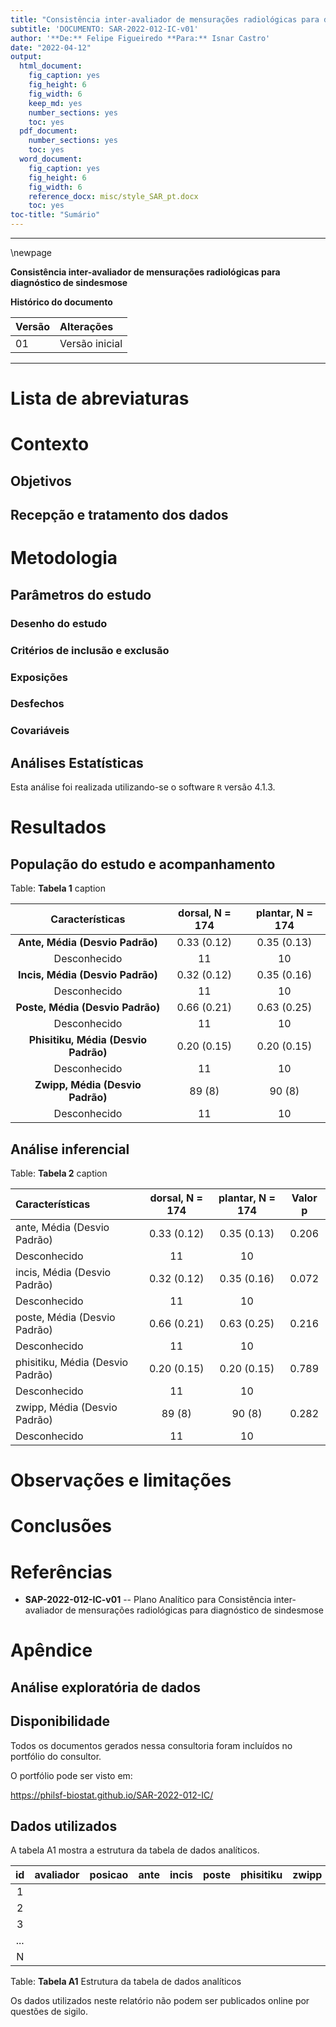 ```yaml
---
title: "Consistência inter-avaliador de mensurações radiológicas para diagnóstico de sindesmose"
subtitle: 'DOCUMENTO: SAR-2022-012-IC-v01'
author: '**De:** Felipe Figueiredo **Para:** Isnar Castro'
date: "2022-04-12"
output:
  html_document:
    fig_caption: yes
    fig_height: 6
    fig_width: 6
    keep_md: yes
    number_sections: yes
    toc: yes
  pdf_document:
    number_sections: yes
    toc: yes
  word_document:
    fig_caption: yes
    fig_height: 6
    fig_width: 6
    reference_docx: misc/style_SAR_pt.docx
    toc: yes
toc-title: "Sumário"
---
```




---

\newpage

**Consistência inter-avaliador de mensurações radiológicas para diagnóstico de sindesmose**

**Histórico do documento**


|Versão |Alterações     |
|:------|:--------------|
|01     |Versão inicial |

---

# Lista de abreviaturas

# Contexto

## Objetivos

## Recepção e tratamento dos dados

# Metodologia



## Parâmetros do estudo

### Desenho do estudo

### Critérios de inclusão e exclusão

### Exposições

### Desfechos

### Covariáveis

## Análises Estatísticas

Esta análise foi realizada utilizando-se o software `R` versão 4.1.3.

# Resultados

## População do estudo e acompanhamento


Table: **Tabela 1** caption

|         **Características**          | **dorsal**, N = 174 | **plantar**, N = 174 |
|:------------------------------------:|:-------------------:|:--------------------:|
|   __Ante, Média (Desvio Padrão)__    |     0.33 (0.12)     |     0.35 (0.13)      |
|             Desconhecido             |         11          |          10          |
|   __Incis, Média (Desvio Padrão)__   |     0.32 (0.12)     |     0.35 (0.16)      |
|             Desconhecido             |         11          |          10          |
|   __Poste, Média (Desvio Padrão)__   |     0.66 (0.21)     |     0.63 (0.25)      |
|             Desconhecido             |         11          |          10          |
| __Phisitiku, Média (Desvio Padrão)__ |     0.20 (0.15)     |     0.20 (0.15)      |
|             Desconhecido             |         11          |          10          |
|   __Zwipp, Média (Desvio Padrão)__   |       89 (8)        |        90 (8)        |
|             Desconhecido             |         11          |          10          |



## Análise inferencial


Table: **Tabela 2** caption

|**Características**              | **dorsal**, N = 174 | **plantar**, N = 174 | **Valor p** |
|:--------------------------------|:-------------------:|:--------------------:|:-----------:|
|ante, Média (Desvio Padrão)      |     0.33 (0.12)     |     0.35 (0.13)      |    0.206    |
|Desconhecido                     |         11          |          10          |             |
|incis, Média (Desvio Padrão)     |     0.32 (0.12)     |     0.35 (0.16)      |    0.072    |
|Desconhecido                     |         11          |          10          |             |
|poste, Média (Desvio Padrão)     |     0.66 (0.21)     |     0.63 (0.25)      |    0.216    |
|Desconhecido                     |         11          |          10          |             |
|phisitiku, Média (Desvio Padrão) |     0.20 (0.15)     |     0.20 (0.15)      |    0.789    |
|Desconhecido                     |         11          |          10          |             |
|zwipp, Média (Desvio Padrão)     |       89 (8)        |        90 (8)        |    0.282    |
|Desconhecido                     |         11          |          10          |             |

# Observações e limitações

# Conclusões

# Referências

- **SAP-2022-012-IC-v01** -- Plano Analítico para Consistência inter-avaliador de mensurações radiológicas para diagnóstico de sindesmose

# Apêndice

## Análise exploratória de dados



## Disponibilidade

Todos os documentos gerados nessa consultoria foram incluídos no portfólio do consultor.

<!-- O cliente solicitou que esta análise seja mantida confidencial até uma futura data, determinada pelo próprio cliente. -->
<!-- Todos os documentos gerados nessa consultoria portanto não foram publicados online e apenas o título e o ano da análise foram incluídas no portfólio do consultor. -->
<!-- Após a data acordada, os documentos serão disponibilizados. -->

<!-- O cliente solicitou que esta análise seja mantida confidencial. -->
<!-- Todos os documentos gerados nessa consultoria portanto não foram publicados online e apenas o título e o ano da análise foram incluídas no portfólio do consultor. -->

O portfólio pode ser visto em:

<https://philsf-biostat.github.io/SAR-2022-012-IC/>

## Dados utilizados

A tabela A1 mostra a estrutura  da tabela de dados analíticos.


| id  | avaliador | posicao | ante | incis | poste | phisitiku | zwipp |
|:---:|:---------:|:-------:|:----:|:-----:|:-----:|:---------:|:-----:|
|  1  |           |         |      |       |       |           |       |
|  2  |           |         |      |       |       |           |       |
|  3  |           |         |      |       |       |           |       |
| ... |           |         |      |       |       |           |       |
|  N  |           |         |      |       |       |           |       |

Table: **Tabela A1** Estrutura da tabela de dados analíticos

Os dados utilizados neste relatório não podem ser publicados online por questões de sigilo.
